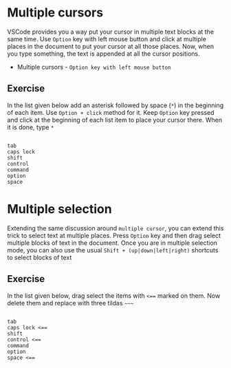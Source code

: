 # Multiple cursors

VSCode provides you a way put your cursor in multiple text blocks at the
same time. Use `Option` key with left mouse button and click at multiple places in
the document to put your cursor at all those places. Now, when you type
something, the text is appended at all the cursor positions.

- Multiple cursors - `Option key with left mouse button`

## Exercise

In the list given below add an asterisk followed by space (`*`) in the
beginning of each item. Use `Option + click` method for it. Keep `Option` key
pressed and click at the beginning of each list item to place your cursor there.
When it is done, type `*`

```

tab
caps lock
shift
control
command
option
space

```

# Multiple selection

Extending the same discussion around `multiple cursor`, you can extend this
trick to select text at multiple places. Press `Option` key and then drag select
multiple blocks of text in the document. Once you are in multiple selection
mode, you can also use the usual `Shift + (up|down|left|right)`
shortcuts to select blocks of text

## Exercise

In the list given below, drag select the items with `<==` marked on them.
Now delete them and replace with three tildas `~~~`

```

tab
caps lock <==
shift
control <==
command
option
space <==

```
